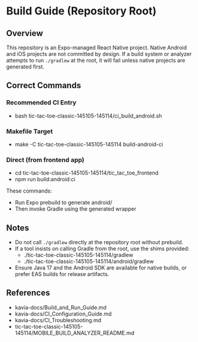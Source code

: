 # Build Guide (Repository Root)

## Overview
This repository is an Expo-managed React Native project. Native Android and iOS projects are not committed by design. If a build system or analyzer attempts to run `./gradlew` at the root, it will fail unless native projects are generated first.

## Correct Commands

### Recommended CI Entry
- bash tic-tac-toe-classic-145105-145114/ci_build_android.sh

### Makefile Target
- make -C tic-tac-toe-classic-145105-145114 build-android-ci

### Direct (from frontend app)
- cd tic-tac-toe-classic-145105-145114/tic_tac_toe_frontend
- npm run build:android:ci

These commands:
- Run Expo prebuild to generate android/
- Then invoke Gradle using the generated wrapper

## Notes
- Do not call `./gradlew` directly at the repository root without prebuild.
- If a tool insists on calling Gradle from the root, use the shims provided:
  - ./tic-tac-toe-classic-145105-145114/gradlew
  - ./tic-tac-toe-classic-145105-145114/android/gradlew
- Ensure Java 17 and the Android SDK are available for native builds, or prefer EAS builds for release artifacts.

## References
- kavia-docs/Build_and_Run_Guide.md
- kavia-docs/CI_Configuration_Guide.md
- kavia-docs/CI_Troubleshooting.md
- tic-tac-toe-classic-145105-145114/MOBILE_BUILD_ANALYZER_README.md
